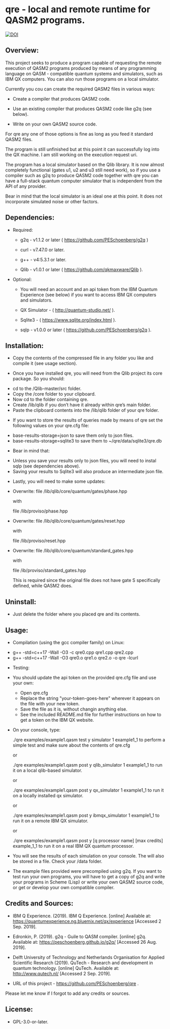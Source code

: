# qre - local and remote runtime for QASM2 programs.

[![DOI](https://zenodo.org/badge/DOI/10.5281/zenodo.2612792.svg)](https://doi.org/10.5281/zenodo.2612792)


## Overview:

This project seeks to produce a program capable of requesting the remote
execution of QASM2 programs produced by means of any programming language
on QASM - compatible quantum systems and simulators, such as IBM QX
computers. You can also run those programs on a local simulator.


Currently you cou can create the required QASM2 files in various ways:

* Create a compiler that produces QASM2 code.

* Use an existing compiler that produces QASM2 code like g2q (see below).

* Write on your own QASM2 source code.

For qre any one of those options is fine as long as you feed it standard
QASM2 files.

The program is still unfinished but at this point it can successfully log
into the QX machine. I am still working on the execution request uri.

The program has a local simulator based on the Qlib library. It is now almost
completely functional (gates u1, u2 and u3 still need work), so if you use
a compiler such as g2q to produce QASM2 code together with qre you can
have a full-stack quantum computer simulator that is independent from the API
of any provider.

Bear in mind that the local simulator is an ideal one at this point. It does
not incorporate simulated noise or other factors.


## Dependencies:

* Required:

  - g2q - v1.1.2 or later ( https://github.com/PESchoenberg/g2q )

  - curl - v7.47.0 or later.

  - g++ - v4:5.3.1 or later.

  - Qlib - v1.0.1 or later ( https://github.com/qkmaxware/Qlib ).

* Optional:

  - You will need an account and an api token from the IBM Quantum Experience
  (see below) if you want to access IBM QX computers and simulators.

  - QX Simulator - ( http://quantum-studio.net/ ).

  - Sqlite3 - ( https://www.sqlite.org/index.html ).

  - sqlp - v1.0.0 or later ( https://github.com/PESchoenberg/g2q ).

## Installation:

* Copy the contents of the compressed file in any folder you like and compile
it (see usage section).

* Once you have installed qre, you will need from the Qlib project its
core package. So you should:
- cd to the /Qlib-master/src folder.
- Copy the /core folder to your clipboard.
- Now cd to the folder containing qre.
- Create /lib/qlib if you don’t have it already within qre’s main folder.
- Paste the clipboard contents into the /lib/qlib folder of your qre folder.

* If you want to store the results of queries made by means of qre set the
following values on your qre.cfg file:
- base-results-storage=json to save them only to json files.
- base-results-storage=sqlite3 to save them to ~/qre/data/sqlite3/qre.db

* Bear in mind that:
- Unless you save your results only to json files, you will need to instal
sqlp (see dependencies above).
- Saving your results to Sqlite3 will also produce an intermediate json file.

* Lastly, you will need to make some updates:
- Overwrite:
  file /lib/qlib/core/quantum/gates/phase.hpp

  with

  file /lib/proviso/phase.hpp
- Overwrite:
  file /lib/qlib/core/quantum/gates/reset.hpp

  with

  file /lib/proviso/reset.hpp
- Overwrite:
  file /lib/qlib/core/quantum/standard_gates.hpp

  with

  file /ib/proviso/standard_gates.hpp

  This is required since the original file does not have gate S specifically
  defined, while QASM2 does.


## Uninstall:

* Just delete the folder where you placed qre and its contents.


## Usage:

* Compilation (using the gcc compiler family) on Linux:

- g++ -std=c++17 -Wall -O3 -c qre0.cpp qre1.cpp qre2.cpp
- g++ -std=c++17 -Wall -O3 qre0.o qre1.o qre2.o -o qre -lcurl

* Testing:
- You should update the api token on the provided qre.cfg file and use your
own:
  - Open qre.cfg
  - Replace the string "your-token-goes-here" wherever it appears on the file
  with your new token.
  - Save the file as it is, without changin anything else.
  - See the included README.md file for further instructions on how
  to get a token on the IBM QX website.
- On your console, type:

  ./qre examples/example1.qasm test y simulator 1 example1_1 <ENT> to perform
  a simple test and make sure about the contents of qre.cfg

  or

  ./qre examples/example1.qasm post y qlib_simulator 1 example1_1 <ENT> to run it
  on a local qlib-based simulator.

  or

  ./qre examples/example1.qasm post y qx_simulator 1 example1_1 <ENT> to run it
  on a locally installed qx simulator.

  or

  ./qre examples/example1.qasm post y ibmqx_simulator 1 example1_1 <ENT> to run it
  on a remote IBM QX simulator.

  or

  ./qre examples/example1.qasm post y [q processor name] [max credits]
  example_1_1 <ENT> to run it on a real IBM QX quantum processor.

- You will see the results of each simulation on your console. The will also be
stored in a file. Check your /data folder.

- The example files provided were precompiled using g2q. If you want to test run
your own programs, you will have to get a copy of g2q and write your programs
in Scheme (Lisp) or write your own QASM2 source code, or get or develop your
own compatible compiler.


## Credits and Sources:

* IBM Q Experience. (2019). IBM Q Experience. [online] Available at:
https://quantumexperience.ng.bluemix.net/qx/experience [Accessed 2 Sep. 2019].

* Edronkin, P. (2019). g2q - Guile to QASM compiler. [online] g2q. Available at:
https://peschoenberg.github.io/g2q/ [Accessed 26 Aug. 2019].

* Delft University of Technology and Netherlands Organisation for Applied
Scientific Research (2019). QuTech - Research and development in quantum
technology. [online] QuTech. Available at: http://www.qutech.nl/
[Accessed 2 Sep. 2019].

* URL of this project - https://github.com/PESchoenberg/qre .

Please let me know if I forgot to add any credits or sources.


## License:

* GPL-3.0-or-later.


